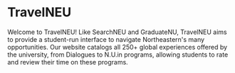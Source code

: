 # TravelNEU
Welcome to TravelNEU! Like SearchNEU and GraduateNU, TravelNEU aims to provide a student-run interface to navigate Northeastern's many opportunities. Our website catalogs all 250+ global experiences offered by the university, from Dialogues to N.U.in programs, allowing students to rate and review their time on these programs. 
